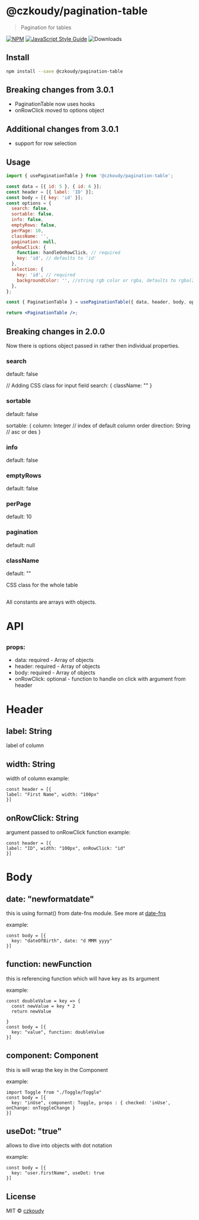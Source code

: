 # @czkoudy/pagination-table

> Pagination for tables

[![NPM](https://img.shields.io/npm/v/@czkoudy/pagination-table.svg)](https://www.npmjs.com/package/@czkoudy/pagination-table) [![JavaScript Style Guide](https://img.shields.io/badge/code_style-standard-brightgreen.svg)](https://standardjs.com)
![Downloads](https://img.shields.io/npm/dm/@czkoudy/pagination-table?style=for-the-badge)

## Install

```bash
npm install --save @czkoudy/pagination-table
```

## Breaking changes from 3.0.1

- PaginationTable now uses hooks
- onRowClick moved to options object

## Additional changes from 3.0.1

- support for row selection

## Usage

```jsx
import { usePaginationTable } from '@czkoudy/pagination-table';

const data = [{ id: 5 }, { id: 6 }];
const header = [{ label: 'ID' }];
const body = [{ key: 'id' }];
const options = {
  search: false,
  sortable: false,
  info: false,
  emptyRows: false,
  perPage: 10,
  className: '',
  pagination: null,
  onRowClick: {
    function: handleOnRowClick, // required
    key: 'id', // defaults to 'id'
  },
  selection: {
    key: 'id', // required
    backgroundColor: '', //string rgb color or rgba, defaults to rgba(255, 165, 0, 0.5)
  },
};

const { PaginationTable } = usePaginationTable({ data, header, body, options });

return <PaginationTable />;
```

## Breaking changes in 2.0.0

Now there is options object passed in rather then individual properties.

### search

default: false

// Adding CSS class for input field
search: {
className: ""
}

### sortable

default: false

sortable: {
column: Integer // index of default column order
direction: String // asc or des
}

### info

default: false

### emptyRows

default: false

### perPage

default: 10

### pagination

default: null

### className

default: ""

CSS class for the whole table

##

All constants are arrays with objects.

# API

## <PaginationTable data={} header={} body={} perPage={} info sortable />

### props:

- data: required - Array of objects
- header: required - Array of objects
- body: required - Array of objects
- onRowClick: optional - function to handle on click with argument from header

# Header

## label: String

label of column

## width: String

width of column
example:

```
const header = [{
label: "First Name", width: "100px"
}]
```

## onRowClick: String

argument passed to onRowClick function
example:

```
const header = [{
label: "ID", width: "100px", onRowClick: "id"
}]
```

# Body

## date: "newformatdate"

this is using format() from date-fns module. See more at [date-fns](https://date-fns.org/v2.19.0/docs/format)

example:

```
const body = [{
  key: "dateOfBirth", date: "d MMM yyyy"
}]
```

## function: newFunction

this is referencing function which will have key as its argument

example:

```
const doubleValue = key => {
  const newValue = key * 2
  return newValue

}
const body = [{
  key: "value", function: doubleValue
}]
```

## component: Component

this is will wrap the key in the Component

example:

```
import Toggle from "./Toggle/Toggle"
const body = [{
  key: "inUse", component: Toggle, props : { checked: 'inUse', onChange: onToggleChange }
}]
```

## useDot: "true"

allows to dive into objects with dot notation

example:

```
const body = [{
  key: "user.firstName", useDot: true
}]
```

## License

MIT © [czkoudy](https://github.com/czkoudy)
